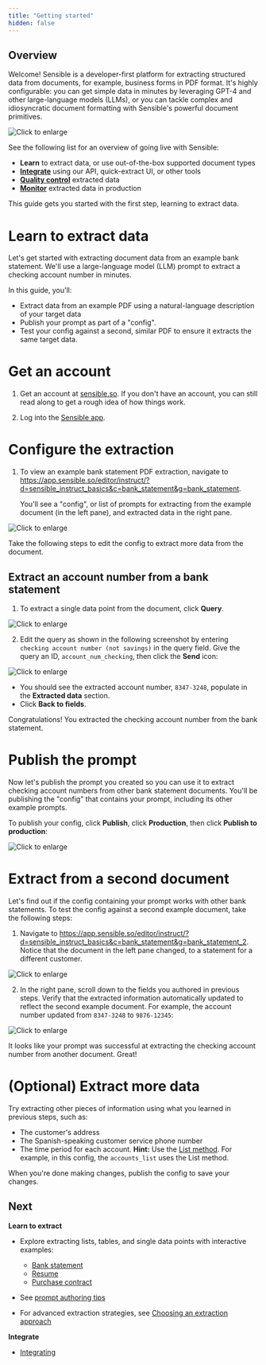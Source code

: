 ```yaml
---
title: "Getting started"
hidden: false
---
```


Overview
---

Welcome! Sensible is a developer-first platform for extracting structured data from documents, for example, business forms in PDF format. It's highly configurable: you can get simple data in minutes by leveraging GPT-4 and other large-language models (LLMs), or you can tackle complex and idiosyncratic document formatting with Sensible's powerful document primitives.



![Click to enlarge](https://raw.githubusercontent.com/sensible-hq/sensible-docs/main/readme-sync/assets/v0/images/final/platform.png)

See the following list for an overview of going live with Sensible:

- **Learn** to extract data, or use out-of-the-box supported document types
- [**Integrate**](doc:integrate) using our API, quick-extract UI, or other tools
- [**Quality control**](doc:validate-extractions) extracted data
-  [**Monitor**](doc:metrics) extracted data in production 

This guide gets you started with the first step, learning to extract data.

# Learn to extract data

Let's get started with extracting document data from an example bank statement. We'll use a large-language model (LLM) prompt to extract a checking account number in minutes.

 In this guide, you'll:

- Extract data from an example PDF using a natural-language description of your target data 
- Publish your prompt as part of a "config".
- Test your config against a second, similar PDF to ensure it extracts the same target data.

# Get an account

1. Get an account at [sensible.so](https://app.sensible.so/register).  If you don't have an account, you can still read along to get a rough idea of how things work.

2. Log into the [Sensible app](https://app.sensible.so/signin/).

# Configure the extraction

1. To view an example bank statement PDF extraction, navigate to <https://app.sensible.so/editor/instruct/?d=sensible_instruct_basics&c=bank_statement&g=bank_statement>. 

   You'll see a "config", or list of prompts for extracting from the example document (in the left pane), and extracted data in the right pane.

![Click to enlarge](https://raw.githubusercontent.com/sensible-hq/sensible-docs/main/readme-sync/assets/v0/images/final/quickstart_instruct_1.png)

Take the following steps to edit the config to extract more data from the document.

## Extract an account number from a bank statement

1. To extract a single data point from the document, click **Query**.

![Click to enlarge](https://raw.githubusercontent.com/sensible-hq/sensible-docs/main/readme-sync/assets/v0/images/final/quickstart_instruct_2.png)

2. Edit the query as shown in the following screenshot by entering `checking account number (not savings)` in the query field. Give the query an ID, `account_num_checking`, then click the **Send** icon:

![Click to enlarge](https://raw.githubusercontent.com/sensible-hq/sensible-docs/main/readme-sync/assets/v0/images/final/quickstart_instruct_3.png)

- You should see the extracted account number, `8347-3248`, populate in the **Extracted data** section.
- Click **Back to fields**.

Congratulations! You extracted the checking account number from the bank statement.

# Publish the prompt

Now let's publish the prompt you created so you can use it to extract checking account numbers from other bank statement documents. You'll be publishing the "config" that contains your prompt, including its other example prompts.

To publish your config, click **Publish**, click **Production**, then click **Publish to production**:

![Click to enlarge](https://raw.githubusercontent.com/sensible-hq/sensible-docs/main/readme-sync/assets/v0/images/final/quickstart_instruct_10.png)

# Extract from a second document

Let's find out if the config containing your prompt works with other bank statements. To test the config against a second example document, take the following steps:

1. Navigate to <https://app.sensible.so/editor/instruct/?d=sensible_instruct_basics&c=bank_statement&g=bank_statement_2>. Notice that the document in the left pane changed, to a statement for a different customer.

![Click to enlarge](https://raw.githubusercontent.com/sensible-hq/sensible-docs/main/readme-sync/assets/v0/images/final/quickstart_instruct_8.png)

2. In the right pane, scroll down to the fields you authored in previous steps. Verify that the extracted information automatically updated to reflect the second example document. For example, the account number updated from `8347-3248` to `9876-12345`: 

![Click to enlarge](https://raw.githubusercontent.com/sensible-hq/sensible-docs/main/readme-sync/assets/v0/images/final/quickstart_instruct_9.png)

It looks like your prompt was successful at extracting the checking account number from another document. Great! 

# (Optional) Extract more data

Try extracting other pieces of information using what you learned in previous steps, such as:

- The customer's address
- The Spanish-speaking customer service phone number
- The time period for each account. **Hint:** Use the [List method](doc:list). For example, in this config, the `accounts_list` uses the List method.

When you're done making changes, publish the config to save your changes.

## Next

**Learn to extract**

- Explore extracting lists, tables, and single data points with interactive examples: 
  - [Bank statement](https://app.sensible.so/editor/instruct/?d=sensible_instruct_basics&c=bank_statement&g=bank_statement)
  - [Resume](https://app.sensible.so/editor/instruct/?d=sensible_instruct_basics&c=resume&g=resume&v=)
  - [Purchase contract](https://app.sensible.so/editor/instruct/?d=sensible_instruct_basics&c=contract&g=contract&v=)

- See [prompt authoring tips](doc:instruct)

- For advanced extraction strategies, see [Choosing an extraction approach](doc:author)

**Integrate**

- [Integrating](doc:integrate)




